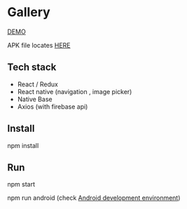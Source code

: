 # Gallery

[DEMO](https://www.loom.com/share/f6e270b77d1f4066b59c91456e4f1309)

APK file locates [HERE](https://github.com/aleksey-10/rn_tt_gallery/tree/apk)

## Tech stack
- React / Redux
- React native (navigation , image picker)
- Native Base
- Axios (with firebase api)

## Install
npm install

## Run
npm start

npm run android (check [Android development environment](https://reactnative.dev/docs/environment-setup))
